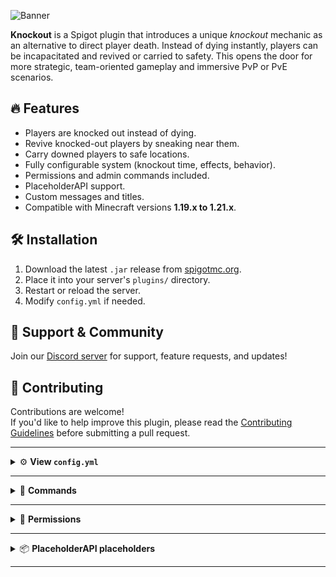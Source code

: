 ![Banner](https://i.imgur.com/TSBMTP6.png)

**Knockout** is a Spigot plugin that introduces a unique *knockout* mechanic as an alternative to direct player death. Instead of dying instantly, players can be incapacitated and revived or carried to safety. This opens the door for more strategic, team-oriented gameplay and immersive PvP or PvE scenarios.

## 🔥 Features

- Players are knocked out instead of dying.
- Revive knocked-out players by sneaking near them.
- Carry downed players to safe locations.
- Fully configurable system (knockout time, effects, behavior).
- Permissions and admin commands included.
- PlaceholderAPI support.
- Custom messages and titles.
- Compatible with Minecraft versions **1.19.x to 1.21.x**.

## 🛠️ Installation

1. Download the latest `.jar` release from [spigotmc.org](https://www.spigotmc.org/resources/knockout.119934/).
2. Place it into your server's `plugins/` directory.
3. Restart or reload the server.
4. Modify `config.yml` if needed.

## 💬 Support & Community

Join our [Discord server](https://discord.com/invite/ynwDP8H2DY) for support, feature requests, and updates!

## 🤝 Contributing

Contributions are welcome!  
If you'd like to help improve this plugin, please read the [Contributing Guidelines](CONTRIBUTING.md) before submitting a pull request.

---

<details>
  <summary>⚙️ <strong>View <code>config.yml</code></strong></summary>

```yaml
# This plugin is compatible with PlaceholderAPI
# However, there are some placeholders available in the config itself
# There is also a few custom placeholders for PlaceholderAPI described on the plugin's page

# You can use RGB colors in messages, example: knockout-title: '&#2FD0AAKnockout'

# Time of knockout in seconds
knockout-time: 60

# Amount of xp levels required to revive a player
revive-levels: 5

# Time in seconds to revive a player
revive-time: 10

# Item required in main hand of a rescuer to revive a player, eq. 'GOLDEN_APPLE'. Set to '' to disable
revive-item: ''

# Send message to player after attempt to revive a player with an item missing in main hand
revive-item-missing-message: '&cYou need a golden apple in your main hand!'

# When true: add slowness effect for the player carrying a knocked out player
slowness-for-carrier: true

# Slowness amplifier for the player carrying a knocked out player; Slowness level is equal to amplifier + 1
slowness-amplifier: 0

# When true: when carrying player is hit, drop the knocked out player
drop-on-hit: true

# If true knocked out player will die when the knockout time ends otherwise will be revived
death-on-end: true

# When true: player will have blindness effect when knocked out
knockout-blindness: true

# Blindness amplifier for the knocked out player; Blindness level is equal to amplifier + 1
blindness-amplifier: 0

# When true: player will be able to move when knocked out
move-when-knocked-out: false

# When true: player will be able to swim when knocked out
swim-when-knocked-out: false

# When true: player will be able to jump when knocked out
jump-when-knocked-out: false

# When true: it will be possible to attack knocked out players
knockout-vulnerable: true

# When true: knocked out player will take damage on hit, else his knockout time will decrease
damage-on-hit: true

# Health of revived player after revival
# Set to -1 to set the maximum health of the player
# Set to 0 to not change the health
# Or set to a specific value to set the health of the revived player
revived-health: 0.0

# Allow looting a knocked out player by clicking RightClick on him
looting-allowed: false

# If damage-on-hit is false, it is amount of knockout time to be decreased on hit
time-decrease-on-hit: 5

# When true: players can be revived by instant health 2 potion
revive-by-instant-health: false

# When true: players can be carried by Shift+RightClick and dropped by Shift+LeftClick
click-to-carry-drop: true

# When true: if a knocked out player lefts the server, knockout will end
end-knockout-on-quit: true

# When true: replaces the death cause with knockout cause
# Works only on 1.20.4+ versions
remember-death-cause: true

# When true: player will respawn in the specific location given below
# Works only on 1.20.6+ versions
# WARNING: If true, the player will respawn in this specific location even if it is not safe! Make sure to set it to a safe location!
respawn-in-custom-location: false

# Specific location where the player will respawn
# If world-name is empty or incorrect, the player will respawn in the same world where he was knocked out
custom-location:
  world-name: world
  x: 0
  y: 100
  z: 0

# When true: players will get knocked out only in the worlds listed in world-whitelist
enable-world-whitelist: false

# Knockouts will work only in the worlds listed below if enable-world-whitelist is true.
world-whitelist:
  -

# Knockouts will not work in the worlds listed below. Players will die instead.
world-blacklist:
  -

# Note that "/ko knockout" command will work in all worlds regardless of the whitelist/blacklist

# When true: replaces the original death message with new-death-message. Set remember-death-cause to false for this to work correctly
replace-death-message: false

# Replaces the original death message, if replace-death-message is set to true and %entity% exists. Set remember-death-cause to false for this to work correctly
# Use variable %player% to show the knocked out player name
# Use variable %entity% to show the name of the entity causing knockout
# Use variable %death_message% to show the original death message
new-death-message: "%player% was knocked out by %entity%, then %death_message%"

# Message for the player when knocked out
knockout-message: '&cYou have been knocked out! Ask someone to revive you or use /die to die at once.'

# Title message for the player when knocked out
knockout-title: '&cKnockout'

# Subtitle message for the player when knocked out
# Use variable %timer% to show the remaining knockout time
knockout-subtitle: '%timer%'

# Hologram title above the player when knocked out
knockout-hologram: '&cKnockout'

# Message for the player who knocked out another player
# Use variable %player% to show the knocked out player name
knockout-attacker-message: '&aYou knocked out &f%player%'

# Title message for the player who knocked out another player
# Use variable %player% to show the knocked out player name
knockout-attacker-title: ''

# Subtitle message for the player who knocked out another player
# Use variable %player% to show the knocked out player name
knockout-attacker-subtitle: ''

# Message for not allowed actions when knocked out
not-allowed-message: "&cYou can't do that when knocked out!"

# Message for the player with not enough levels to revive
# Use variable %levels% to show the required levels
no-levels-message: "&cYou don't have enough levels (%levels%) to revive that player"

# Title message for the rescuer when reviving
# Use variable %percent% to show the progress of reviving
# Use variable %loading-icon% to show the loading icon
# Use variable %player% to show the rescued player name
rescuer-reviving-title: '&aReviving...'

# Subtitle message for the rescuer when reviving
# Use variable %percent% to show the progress of reviving
# Use variable %loading-icon% to show the loading icon
# Use variable %player% to show the rescued player name
rescuer-reviving-subtitle: '%percent%%'

# Title message for the rescuer when revived
# Use variable %player% to show the rescued player name
rescuer-revived-title: '&aYou revived &f%player%'

# Subtitle message for the rescuer when revived
# Use variable %player% to show the rescued player name
rescuer-revived-subtitle: ''

# Successful revive message for the rescuer
# Use variable %player% to show the rescued player name
rescuer-revived-message: ''

# Title message for the rescued when reviving
# Use variable %percent% to show the progress of reviving
# Use variable %loading-icon% to show the loading icon
# Use variable %player% to show the rescuer player name
rescued-reviving-title: '&aYou are being revived...'

# Subtitle message for the rescued when reviving
# Use variable %percent% to show the progress of reviving
# Use variable %loading-icon% to show the loading icon
# Use variable %player% to show the rescuer player name
rescued-reviving-subtitle: '%percent%%'

# Title message for the rescued when revived by a player
# Use variable %player% to show the rescuer player name
rescued-revived-by-title: '&aYou live again!'

# Subtitle message for the rescued when revived by a player
# Use variable %player% to show the rescuer player name
rescued-revived-by-subtitle: '&aYou have been revived by &f%player%'

# Successful revive message for the rescued by a player
# Use variable %player% to show the rescuer player name
rescued-revived-by-message: ''

# Title message for the rescued when revived by other reason
rescued-revived-title: '&aYou live again!'

# Subtitle message for the rescued when revived by other reason
rescued-revived-subtitle: '&aYou have been revived'

# Successful revive message for the rescued by other reason
rescued-revived-message: ''

# Message when the player uses /die command and is not knocked out
invalid-die-message: "&cYou can use that command only when knocked out!"

# Message when the player uses /drop command and is not carrying any knocked out player
invalid-drop-message: "&cYou are not carrying any knocked out player!"

# Message when the player uses /carry command and there is no knocked out player nearby
invalid-carry-message: "&cThere is no knocked out player nearby!"

# Message when the player uses /carry command and is already carrying a knocked out player
already-carrying-message: "&cYou are already carrying a knocked out player!"

# Message when the player doesn't have permission to do something
no-permission-message: "&4You don't have permission to do that!"

# Aliases for the commands
# Restart the server after changing the aliases
aliases:
  carry:
    - podnies
    -
  drop:
    - zrzuc
    -
  die:
    - zgin
    -
  knockout:
    - ko

# USE WITH CAUTION
# Commands to run from console.
# Variable %player% is the knocked out player
# Use DELAY <ticks> to delay the command execution
# 20 ticks = 1 second
# Example:
#   - playsound minecraft:entity.zombie.death player %player% ~ ~ ~ 10 1 1
#   - say &cPlayer fainted from breaking his legs
#   - DELAY 40
#   - say &eWill anyone help &f%player%&e?

# Enable console commands.
enable-console-commands: false

# Run console commands when a knockout happens.
console-knockout-commands:
  -

# Run console commands during knockout on a loop.
# Use DELAY <ticks> to delay commands execution or the server will crash
console-knockout-loop-commands:
  -

# Run console commands after knockout.
console-after-knockout-commands:
  -

# Run console commands after revive.
console-after-revive-commands:
  -
```
</details>

---

<details>
  <summary>📜 <strong>Commands</strong></summary>

| Command                                 | Description                       |
| --------------------------------------- | --------------------------------- |
| `/die`                                  | Instantly die when knocked out    |
| `/carry`                                | Carry a nearby knocked-out player |
| `/drop`                                 | Drop the carried player           |
| `/knockout revive <player>`             | Revive a specific player          |
| `/knockout knockout <player> <seconds>` | Knockout a player for a set time  |
| `/knockout reload`                      | Reload the plugin configuration   |


</details>

---

<details>
  <summary>🔐 <strong>Permissions</strong></summary>

| Permission         | Description                    |
| ------------------ | ------------------------------ |
| `knockout.carry`   | Use `/carry`                   |
| `knockout.drop`    | Use `/drop`                    |
| `knockout.die`     | Use `/die`                     |
| `knockout.revive`  | Revive players                 |
| `knockout.command` | Use commands while knocked out |
| `knockout.admin`   | Use admin `/knockout` commands |


</details>

---

<details>
  <summary>📦 <strong>PlaceholderAPI placeholders</strong></summary>

| Placeholder                   | Description                                    |
| ----------------------------- | ---------------------------------------------- |
| `%knockout_knocked_out%`      | `TRUE` if player is knocked out                |
| `%knockout_time_left%`        | Remaining knockout time                        |
| `%knockout_killer%`           | Name of entity that knocked the player out     |
| `%knockout_vehicle%`          | Name of player carrying the knocked-out player |
| `%knockout_is_being_revived%` | `TRUE` if currently being revived              |
| `%knockout_knockouts%`        | Number of knocked-out players on the server    |


</details>

---
